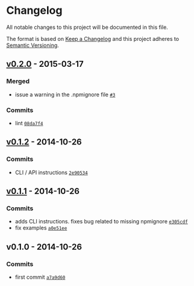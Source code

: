 # Changelog

All notable changes to this project will be documented in this file.

The format is based on [Keep a Changelog](https://keepachangelog.com/en/1.0.0/)
and this project adheres to [Semantic Versioning](https://semver.org/spec/v2.0.0.html).

## [v0.2.0](https://github.com/ljharb/npmignore/compare/v0.1.2...v0.2.0) - 2015-03-17

### Merged

- issue a warning in the .npmignore file [`#3`](https://github.com/ljharb/npmignore/pull/3)

### Commits

- lint [`08da7f4`](https://github.com/ljharb/npmignore/commit/08da7f4c81fd12f50f16e374daa9aba25b4451d9)

## [v0.1.2](https://github.com/ljharb/npmignore/compare/v0.1.1...v0.1.2) - 2014-10-26

### Commits

- CLI / API instructions [`2e90534`](https://github.com/ljharb/npmignore/commit/2e90534d73680fe2bf5114828534c9a98dcf972c)

## [v0.1.1](https://github.com/ljharb/npmignore/compare/v0.1.0...v0.1.1) - 2014-10-26

### Commits

- adds CLI instructions. fixes bug related to missing npmignore [`e305cdf`](https://github.com/ljharb/npmignore/commit/e305cdf245e24c84abb6eac65ae9581a082be4f1)
- fix examples [`a0e51ee`](https://github.com/ljharb/npmignore/commit/a0e51eed813a217c7cd8eb59b652c28cbd81432a)

## v0.1.0 - 2014-10-26

### Commits

- first commit [`a7a9d60`](https://github.com/ljharb/npmignore/commit/a7a9d605b3af6fdfe23787aa46bc029a2494f0e0)
